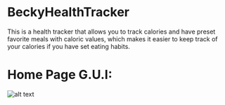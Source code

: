 # BeckyHealthTracker

This is a health tracker that allows you to track calories and have preset favorite meals with caloric values, which makes it easier to keep track of your calories if you have set eating habits.

# Home Page G.U.I:
![alt text](https://github.com/RonaldColyar/Personal-Projects-Public/blob/master/Becky%20Health%20Tracker/Becky%20MainPage%20Gui.png)
